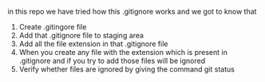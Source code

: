 in this repo we have tried how this .gitignore works
and we got to know that
1. Create .gitingore file
2. Add that .gitignore file to staging area
3. Add all the file extension in that .gitignore file
4. When you create any file with the extension which is present in .gitignore and if you try to add those files will be ignored
5. Verify whether files are ignored by giving the command git status
